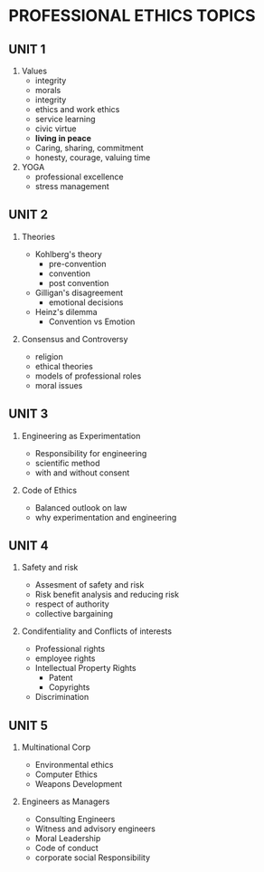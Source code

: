 # PROFESSIONAL ETHICS TOPICS 

## UNIT 1

1. Values
    - integrity
    - morals
    - integrity
    - ethics and work ethics
    - service learning
    - civic virtue
    - **living in peace**
    - Caring, sharing, commitment
    - honesty, courage, valuing time 
2. YOGA
    - professional excellence 
    - stress management

## UNIT 2

1. Theories
    - Kohlberg's theory
        - pre-convention
        - convention
        - post convention
    - Gilligan's disagreement
        - emotional decisions
    - Heinz's dilemma
        - Convention vs Emotion

2. Consensus and Controversy
    - religion 
    - ethical theories
    - models of professional roles
    - moral issues

## UNIT 3

1. Engineering as Experimentation
    - Responsibility for engineering
    - scientific method
    - with and without consent 

2. Code of Ethics
    - Balanced outlook on law
    - why experimentation and engineering

## UNIT 4

1. Safety and risk
    - Assesment of safety and risk
    - Risk benefit analysis and reducing risk
    - respect of authority
    - collective bargaining

2. Condifentiality and Conflicts of interests
    - Professional rights
    - employee rights
    - Intellectual Property Rights
        - Patent
        - Copyrights
    - Discrimination

## UNIT 5

1. Multinational Corp
    - Environmental ethics
    - Computer Ethics
    - Weapons Development

2. Engineers as Managers
    - Consulting Engineers
    - Witness and advisory engineers
    - Moral Leadership
    - Code of conduct
    - corporate social Responsibility
